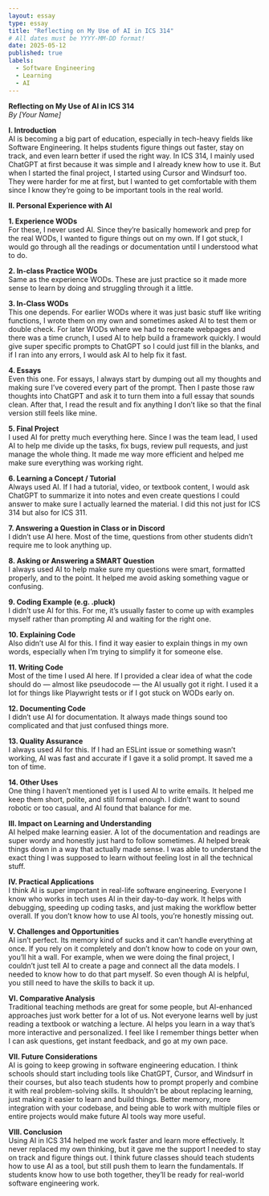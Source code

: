 ```yaml
---
layout: essay
type: essay
title: "Reflecting on My Use of AI in ICS 314"
# All dates must be YYYY-MM-DD format!
date: 2025-05-12
published: true
labels:
  - Software Engineering
  - Learning
  - AI
---
```


**Reflecting on My Use of AI in ICS 314**  
*By [Your Name]*

**I. Introduction**  
AI is becoming a big part of education, especially in tech-heavy fields like Software Engineering. It helps students figure things out faster, stay on track, and even learn better if used the right way. In ICS 314, I mainly used ChatGPT at first because it was simple and I already knew how to use it. But when I started the final project, I started using Cursor and Windsurf too. They were harder for me at first, but I wanted to get comfortable with them since I know they’re going to be important tools in the real world.

**II. Personal Experience with AI**

**1. Experience WODs**  
For these, I never used AI. Since they’re basically homework and prep for the real WODs, I wanted to figure things out on my own. If I got stuck, I would go through all the readings or documentation until I understood what to do.

**2. In-class Practice WODs**  
Same as the experience WODs. These are just practice so it made more sense to learn by doing and struggling through it a little.

**3. In-Class WODs**  
This one depends. For earlier WODs where it was just basic stuff like writing functions, I wrote them on my own and sometimes asked AI to test them or double check. For later WODs where we had to recreate webpages and there was a time crunch, I used AI to help build a framework quickly. I would give super specific prompts to ChatGPT so I could just fill in the blanks, and if I ran into any errors, I would ask AI to help fix it fast.

**4. Essays**  
Even this one. For essays, I always start by dumping out all my thoughts and making sure I’ve covered every part of the prompt. Then I paste those raw thoughts into ChatGPT and ask it to turn them into a full essay that sounds clean. After that, I read the result and fix anything I don’t like so that the final version still feels like mine.

**5. Final Project**  
I used AI for pretty much everything here. Since I was the team lead, I used AI to help me divide up the tasks, fix bugs, review pull requests, and just manage the whole thing. It made me way more efficient and helped me make sure everything was working right.

**6. Learning a Concept / Tutorial**  
Always used AI. If I had a tutorial, video, or textbook content, I would ask ChatGPT to summarize it into notes and even create questions I could answer to make sure I actually learned the material. I did this not just for ICS 314 but also for ICS 311.

**7. Answering a Question in Class or in Discord**  
I didn’t use AI here. Most of the time, questions from other students didn’t require me to look anything up.

**8. Asking or Answering a SMART Question**  
I always used AI to help make sure my questions were smart, formatted properly, and to the point. It helped me avoid asking something vague or confusing.

**9. Coding Example (e.g. .pluck)**  
I didn’t use AI for this. For me, it’s usually faster to come up with examples myself rather than prompting AI and waiting for the right one.

**10. Explaining Code**  
Also didn’t use AI for this. I find it way easier to explain things in my own words, especially when I’m trying to simplify it for someone else.

**11. Writing Code**  
Most of the time I used AI here. If I provided a clear idea of what the code should do — almost like pseudocode — the AI usually got it right. I used it a lot for things like Playwright tests or if I got stuck on WODs early on.

**12. Documenting Code**  
I didn’t use AI for documentation. It always made things sound too complicated and that just confused things more.

**13. Quality Assurance**  
I always used AI for this. If I had an ESLint issue or something wasn’t working, AI was fast and accurate if I gave it a solid prompt. It saved me a ton of time.

**14. Other Uses**  
One thing I haven’t mentioned yet is I used AI to write emails. It helped me keep them short, polite, and still formal enough. I didn’t want to sound robotic or too casual, and AI found that balance for me.

**III. Impact on Learning and Understanding**  
AI helped make learning easier. A lot of the documentation and readings are super wordy and honestly just hard to follow sometimes. AI helped break things down in a way that actually made sense. I was able to understand the exact thing I was supposed to learn without feeling lost in all the technical stuff.

**IV. Practical Applications**  
I think AI is super important in real-life software engineering. Everyone I know who works in tech uses AI in their day-to-day work. It helps with debugging, speeding up coding tasks, and just making the workflow better overall. If you don’t know how to use AI tools, you’re honestly missing out.

**V. Challenges and Opportunities**  
AI isn’t perfect. Its memory kind of sucks and it can’t handle everything at once. If you rely on it completely and don’t know how to code on your own, you’ll hit a wall. For example, when we were doing the final project, I couldn’t just tell AI to create a page and connect all the data models. I needed to know how to do that part myself. So even though AI is helpful, you still need to have the skills to back it up.

**VI. Comparative Analysis**  
Traditional teaching methods are great for some people, but AI-enhanced approaches just work better for a lot of us. Not everyone learns well by just reading a textbook or watching a lecture. AI helps you learn in a way that’s more interactive and personalized. I feel like I remember things better when I can ask questions, get instant feedback, and go at my own pace.

**VII. Future Considerations**  
AI is going to keep growing in software engineering education. I think schools should start including tools like ChatGPT, Cursor, and Windsurf in their courses, but also teach students how to prompt properly and combine it with real problem-solving skills. It shouldn’t be about replacing learning, just making it easier to learn and build things. Better memory, more integration with your codebase, and being able to work with multiple files or entire projects would make future AI tools way more useful.

**VIII. Conclusion**  
Using AI in ICS 314 helped me work faster and learn more effectively. It never replaced my own thinking, but it gave me the support I needed to stay on track and figure things out. I think future classes should teach students how to use AI as a tool, but still push them to learn the fundamentals. If students know how to use both together, they’ll be ready for real-world software engineering work.



